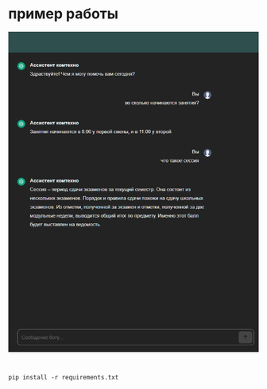 # пример работы
![Ассистент комтехно](https://github.com/Linkxwan/comtehno_bot/blob/main/%D0%90%D0%BD%D0%BD%D0%BE%D1%82%D0%B0%D1%86%D0%B8%D1%8F%202024-03-12%20215923.png)

#
```
pip install -r requirements.txt
```
